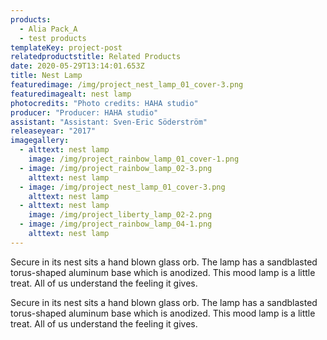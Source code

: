 ```yaml
---
products:
  - Alia Pack_A
  - test products
templateKey: project-post
relatedproductstitle: Related Products
date: 2020-05-29T13:14:01.653Z
title: Nest Lamp
featuredimage: /img/project_nest_lamp_01_cover-3.png
featuredimagealt: nest lamp
photocredits: "Photo credits: HAHA studio"
producer: "Producer: HAHA studio"
assistant: "Assistant: Sven-Eric Söderström"
releaseyear: "2017"
imagegallery:
  - alttext: nest lamp
    image: /img/project_rainbow_lamp_01_cover-1.png
  - image: /img/project_rainbow_lamp_02-3.png
    alttext: nest lamp
  - image: /img/project_nest_lamp_01_cover-3.png
    alttext: nest lamp
  - alttext: nest lamp
    image: /img/project_liberty_lamp_02-2.png
  - image: /img/project_rainbow_lamp_04-1.png
    alttext: nest lamp
---
```

Secure in its nest sits a hand blown glass orb. The lamp has a sandblasted torus-shaped aluminum base which is anodized. This mood lamp is a little treat. All of us understand the feeling it gives.

Secure in its nest sits a hand blown glass orb. The lamp has a sandblasted torus-shaped aluminum base which is anodized. This mood lamp is a little treat. All of us understand the feeling it gives.